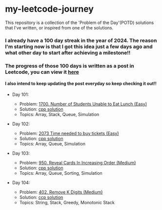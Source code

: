 # my-leetcode-journey
This repository is a collection of the 'Problem of the Day'(POTD) solutions that I've written, or inspired from one of the solutions.

### I already have a 100 day streak in the year of 2024. The reason I'm starting now is that I got this idea just a few days ago and what other day to start after achieving a milestone!!
### The progress of those 100 days is written as a post in Leetcode, you can view it [here](https://leetcode.com/discuss/general-discussion/4658085/To-get-the-Leetcode-Laptop-sleeve.)

#### I also intend to keep updating the post everyday so keep checking it out!!

- Day 101: 
  - Problem: [1700. Number of Students Unable to Eat Lunch (Easy)](https://leetcode.com/problems/number-of-students-unable-to-eat-lunch/description/)
  - Solution: [cpp solution](Year/2024/April/1700_Number_of_Students_Unable_to_Eat_Lunch_(Easy).cpp)
  - Topics: Array, Stack, Queue, Simulation

- Day 102:
  - Problem: [2073 Time needed to buy tickets (Easy)](https://leetcode.com/problems/time-needed-to-buy-tickets/)
  - Solution: [cpp solution](Year/2024/April/2073_Time_Needed_to_buy_tickets_(Easy).cpp)
  - Topics: Array, Queue, Simulation
  
- Day 103:
  - Problem: [950. Reveal Cards In Increasing Order (Medium)](https://leetcode.com/problems/reveal-cards-in-increasing-order/description/)
  - Solution: [cpp solution](Year/2024/April/950_Reveal_Cards_In_Increasing_Order_(Medium).cpp)
  - Topics: Array, Queue, Sorting, Simulation

- Day 104:
  - Problem: [402. Remove K Digits (Medium)](https://leetcode.com/problems/remove-k-digits/description/)
  - Solution: [ccp solution](Year/2024/April/402_Remove_K_Digits_(Medium).cpp)
  - Topics: String, Stack, Greedy, Monotonic Stack